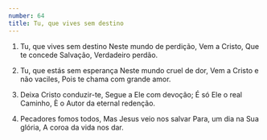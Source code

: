 ```yaml
---
number: 64
title: Tu, que vives sem destino
---
```


1. Tu, que vives sem destino
  Neste mundo de perdição,
  Vem a Cristo,
  Que te concede Salvação,
  Verdadeiro perdão.

2. Tu, que estás sem esperança
  Neste mundo cruel de dor,
  Vem a Cristo e não vaciles,
  Pois te chama com grande amor.

3. Deixa Cristo conduzir-te,
  Segue a Ele com devoção;
  É só Ele o real Caminho,
  È o Autor da eternal redenção.

4. Pecadores fomos todos,
  Mas Jesus veio nos salvar
  Para, um dia na Sua glória,
  A coroa da vida nos dar.
